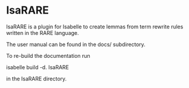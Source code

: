# IsaRARE
IsaRARE is a plugin for Isabelle to create lemmas from term rewrite rules written in the RARE language.

The user manual can be found in the docs/ subdirectory.

To re-build the documentation run

  isabelle build -d. IsaRARE

in the IsaRARE directory.
